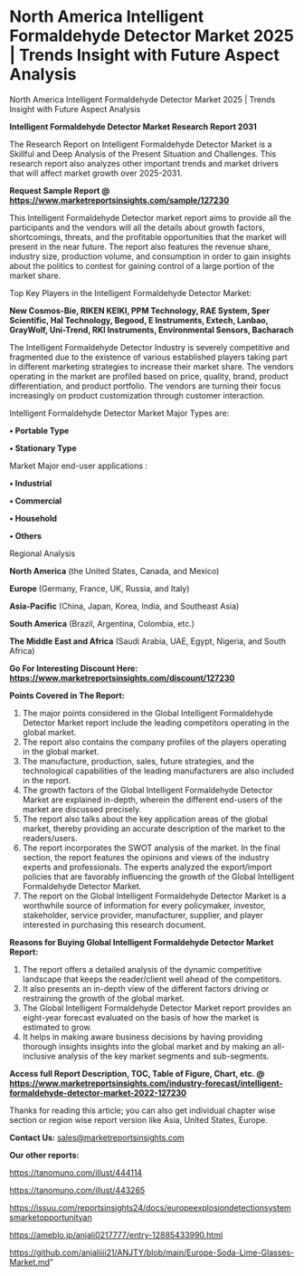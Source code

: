 # North America Intelligent Formaldehyde Detector Market 2025 | Trends Insight with Future Aspect Analysis
North America Intelligent Formaldehyde Detector Market 2025 | Trends Insight with Future Aspect Analysis

<strong>Intelligent Formaldehyde Detector Market Research Report 2031</strong>

The Research Report on Intelligent Formaldehyde Detector Market is a Skillful and Deep Analysis of the Present Situation and Challenges. This research report also analyzes other important trends and market drivers that will affect market growth over 2025-2031.

<strong>Request Sample Report @ <a href=https://www.marketreportsinsights.com/sample/127230>https://www.marketreportsinsights.com/sample/127230</a></strong>

This Intelligent Formaldehyde Detector market report aims to provide all the participants and the vendors will all the details about growth factors, shortcomings, threats, and the profitable opportunities that the market will present in the near future. The report also features the revenue share, industry size, production volume, and consumption in order to gain insights about the politics to contest for gaining control of a large portion of the market share.

Top Key Players in the Intelligent Formaldehyde Detector Market:

<strong>New Cosmos-Bie, RIKEN KEIKI, PPM Technology, RAE System, Sper Scientific, Hal Technology, Begood, E Instruments, Extech, Lanbao, GrayWolf, Uni-Trend, RKI Instruments, Environmental Sensors, Bacharach</strong>

The Intelligent Formaldehyde Detector Industry is severely competitive and fragmented due to the existence of various established players taking part in different marketing strategies to increase their market share. The vendors operating in the market are profiled based on price, quality, brand, product differentiation, and product portfolio. The vendors are turning their focus increasingly on product customization through customer interaction.

Intelligent Formaldehyde Detector Market Major Types are:

<strong>• Portable Type

• Stationary Type</strong>

Market Major end-user applications :

<strong>• Industrial

• Commercial

• Household

• Others</strong>

Regional Analysis

</u><strong><b>North America</b></strong> (the United States, Canada, and Mexico)

<strong><b>Europe </b></strong>(Germany, France, UK, Russia, and Italy)

<strong><b>Asia-Pacific</b></strong> (China, Japan, Korea, India, and Southeast Asia)

<strong><b>South America</b></strong> (Brazil, Argentina, Colombia, etc.)

<strong><b>The Middle East and Africa</b></strong> (Saudi Arabia, UAE, Egypt, Nigeria, and South Africa)

<strong>Go For Interesting Discount Here: <a href=https://www.marketreportsinsights.com/discount/127230>https://www.marketreportsinsights.com/discount/127230</a></strong>

<strong>Points Covered in The Report:</strong>
<ol>
  <li>The major points considered in the Global Intelligent Formaldehyde Detector Market report include the leading competitors operating in the global market.</li>
  <li>The report also contains the company profiles of the players operating in the global market.</li>
  <li>The manufacture, production, sales, future strategies, and the technological capabilities of the leading manufacturers are also included in the report.</li>
  <li>The growth factors of the Global Intelligent Formaldehyde Detector Market are explained in-depth, wherein the different end-users of the market are discussed precisely.</li>
  <li>The report also talks about the key application areas of the global market, thereby providing an accurate description of the market to the readers/users.</li>
  <li>The report incorporates the SWOT analysis of the market. In the final section, the report features the opinions and views of the industry experts and professionals. The experts analyzed the export/import policies that are favorably influencing the growth of the Global Intelligent Formaldehyde Detector Market.</li>
  <li>The report on the Global Intelligent Formaldehyde Detector Market is a worthwhile source of information for every policymaker, investor, stakeholder, service provider, manufacturer, supplier, and player interested in purchasing this research document.</li>
</ol>
<strong>Reasons for Buying Global Intelligent Formaldehyde Detector Market Report:</strong>

<ol>
  <li>The report offers a detailed analysis of the dynamic competitive landscape that keeps the reader/client well ahead of the competitors.</li>
  <li>It also presents an in-depth view of the different factors driving or restraining the growth of the global market.</li>
  <li>The Global Intelligent Formaldehyde Detector Market report provides an eight-year forecast evaluated on the basis of how the market is estimated to grow.</li>
  <li>It helps in making aware business decisions by having providing thorough insights insights into the global market and by making an all-inclusive analysis of the key market segments and sub-segments.</li>
</ol>
<strong>Access full Report Description, TOC, Table of Figure, Chart, etc. @ <a href=https://www.marketreportsinsights.com/industry-forecast/intelligent-formaldehyde-detector-market-2022-127230>https://www.marketreportsinsights.com/industry-forecast/intelligent-formaldehyde-detector-market-2022-127230</a></strong>


Thanks for reading this article; you can also get individual chapter wise section or region wise report version like Asia, United States, Europe.

<strong>Contact Us:</strong>
sales@marketreportsinsights.com

<strong>Our other reports:</strong>

<a href=https://tanomuno.com/illust/444114>https://tanomuno.com/illust/444114</a>

<a href=https://tanomuno.com/illust/443265>https://tanomuno.com/illust/443265</a>

<a href=https://issuu.com/reportsinsights24/docs/europeexplosiondetectionsystemsmarketopportunityan>https://issuu.com/reportsinsights24/docs/europeexplosiondetectionsystemsmarketopportunityan</a>

<a href=https://ameblo.jp/anjali0217777/entry-12885433990.html>https://ameblo.jp/anjali0217777/entry-12885433990.html</a>

<a href=https://github.com/anjaliiii21/ANJTY/blob/main/Europe-Soda-Lime-Glasses-Market.md>https://github.com/anjaliiii21/ANJTY/blob/main/Europe-Soda-Lime-Glasses-Market.md</a>"
